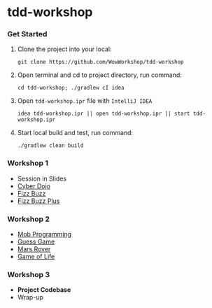 # tdd-workshop


### Get Started

1. Clone the project into your local:
   ```
   git clone https://github.com/WowWorkshop/tdd-workshop
   ```
2. Open terminal and cd to project directory, run command: 
   ```
   cd tdd-workshop; ./gradlew cI idea
   ```
3. Open `tdd-workshop.ipr` file with `IntelliJ IDEA`
   ```
   idea tdd-workshop.ipr || open tdd-workshop.ipr || start tdd-workshop.ipr
   ```
4. Start local build and test, run command:
   ```
   ./gradlew clean build
   ``` 

### Workshop 1 
* Session in Slides
* [Cyber Dojo](https://cyber-dojo.org/)
* [Fizz Buzz](http://codingdojo.org/kata/FizzBuzz/)
* [Fizz Buzz Plus](http://codingdojo.org/kata/FizzBuzz/)

### Workshop 2
* [Mob Programming](https://en.wikipedia.org/wiki/Mob_programming)
* [Guess Game](./docs/GuessGame.md)
* [Mars Rover](http://kata-log.rocks/mars-rover-kata)
* [Game of Life](http://codingdojo.org/kata/GameOfLife/)

### Workshop 3
* **Project Codebase**
* Wrap-up